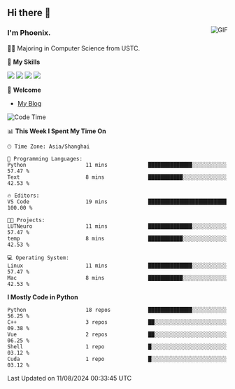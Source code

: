 ## Hi there 👋
<img align="right" alt="GIF" src="https://raw.githubusercontent.com/JoeyBling/JoeyBling/master/pic/pusheencode.gif" />

### I'm Phoenix.

👨‍🎓 Majoring in Computer Science from USTC.

🌟 **My Skills**

![](https://img.shields.io/badge/-Python-3e74a2?style=flat-square&logo=Python&logoColor=fff)
![](https://img.shields.io/badge/-C++-9f62a5?style=flat&logo=cplusplus&logoColor=white)
![](https://img.shields.io/badge/-Linux-185886?style=flat-square&logo=Linux&logoColor=fff)
![](https://img.shields.io/badge/-Rust-ff4136?style=flat-square&logo=Rust&logoColor=fff)

💬 **Welcome**

- [My Blog](https://ysy-phoenix.github.io/)

<!--START_SECTION:waka-->
![Code Time](http://img.shields.io/badge/Code%20Time-777%20hrs%2030%20mins-blue)

📊 **This Week I Spent My Time On** 

```text
🕑︎ Time Zone: Asia/Shanghai

💬 Programming Languages: 
Python                   11 mins             ██████████████░░░░░░░░░░░   57.47 % 
Text                     8 mins              ███████████░░░░░░░░░░░░░░   42.53 % 

🔥 Editors: 
VS Code                  19 mins             █████████████████████████   100.00 % 

🐱‍💻 Projects: 
LUTNeuro                 11 mins             ██████████████░░░░░░░░░░░   57.47 % 
temp                     8 mins              ███████████░░░░░░░░░░░░░░   42.53 % 

💻 Operating System: 
Linux                    11 mins             ██████████████░░░░░░░░░░░   57.47 % 
Mac                      8 mins              ███████████░░░░░░░░░░░░░░   42.53 % 
```

**I Mostly Code in Python** 

```text
Python                   18 repos            ██████████████░░░░░░░░░░░   56.25 % 
C++                      3 repos             ██░░░░░░░░░░░░░░░░░░░░░░░   09.38 % 
Vue                      2 repos             ██░░░░░░░░░░░░░░░░░░░░░░░   06.25 % 
Shell                    1 repo              █░░░░░░░░░░░░░░░░░░░░░░░░   03.12 % 
Cuda                     1 repo              █░░░░░░░░░░░░░░░░░░░░░░░░   03.12 % 
```




 Last Updated on 11/08/2024 00:33:45 UTC
<!--END_SECTION:waka-->

<!--
**ysy-phoenix/ysy-phoenix** is a ✨ _special_ ✨ repository because its `README.md` (this file) appears on your GitHub profile.

Here are some ideas to get you started:

- 🔭 I’m currently working on ...
- 🌱 I’m currently learning ...
- 👯 I’m looking to collaborate on ...
- 🤔 I’m looking for help with ...
- 💬 Ask me about ...
- 📫 How to reach me: ...
- 😄 Pronouns: ...
- ⚡ Fun fact: ...
-->
